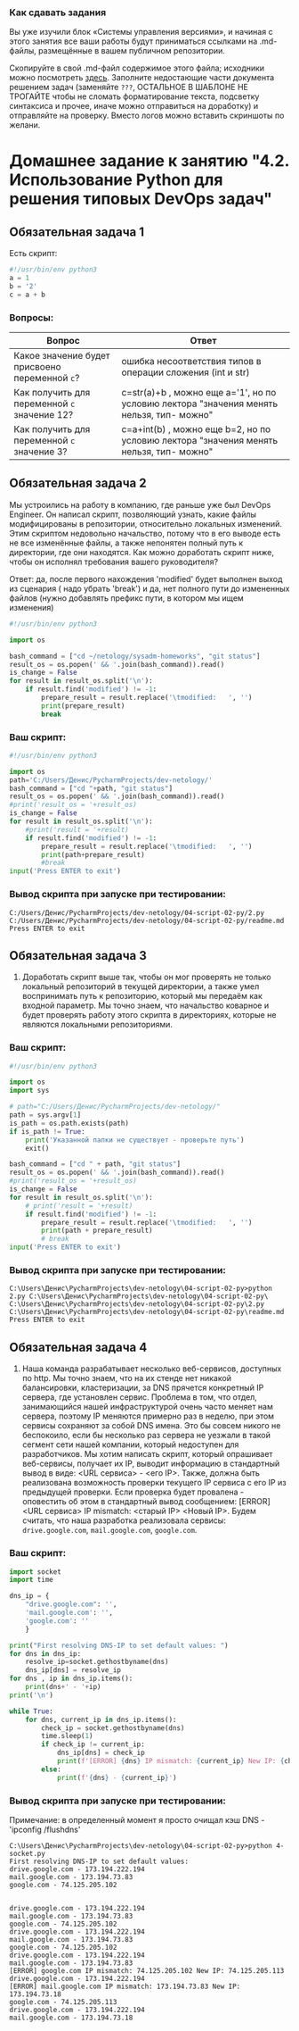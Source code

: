 ### Как сдавать задания

Вы уже изучили блок «Системы управления версиями», и начиная с этого занятия все ваши работы будут приниматься ссылками на .md-файлы, размещённые в вашем публичном репозитории.

Скопируйте в свой .md-файл содержимое этого файла; исходники можно посмотреть [здесь](https://raw.githubusercontent.com/netology-code/sysadm-homeworks/devsys10/04-script-02-py/README.md). Заполните недостающие части документа решением задач (заменяйте `???`, ОСТАЛЬНОЕ В ШАБЛОНЕ НЕ ТРОГАЙТЕ чтобы не сломать форматирование текста, подсветку синтаксиса и прочее, иначе можно отправиться на доработку) и отправляйте на проверку. Вместо логов можно вставить скриншоты по желани.

# Домашнее задание к занятию "4.2. Использование Python для решения типовых DevOps задач"

## Обязательная задача 1

Есть скрипт:
```python
#!/usr/bin/env python3
a = 1
b = '2'
c = a + b
```

### Вопросы:
| Вопрос  | Ответ |
| ------------- | ------------- |
| Какое значение будет присвоено переменной `c`?  | ошибка несоответствия типов в операции сложения (int и str)  |
| Как получить для переменной `c` значение 12?  |  c=str(a)+b , можно еще а='1', но по условию лектора "значения менять нельзя, тип- можно"  |
| Как получить для переменной `c` значение 3?  |   c=a+int(b) , можно еще b=2, но по условию лектора "значения менять нельзя, тип- можно" |

## Обязательная задача 2
Мы устроились на работу в компанию, где раньше уже был DevOps Engineer. Он написал скрипт, позволяющий узнать, какие файлы модифицированы в репозитории, относительно локальных изменений. Этим скриптом недовольно начальство, потому что в его выводе есть не все изменённые файлы, а также непонятен полный путь к директории, где они находятся. Как можно доработать скрипт ниже, чтобы он исполнял требования вашего руководителя?

Ответ: да, после первого нахождения 'modified' будет выполнен выход из сценария ( надо убрать 'break') и да, нет полного пути до измененных файлов (нужно добавлять префикс пути, в котором мы ищем изменения)

```python
#!/usr/bin/env python3

import os

bash_command = ["cd ~/netology/sysadm-homeworks", "git status"]
result_os = os.popen(' && '.join(bash_command)).read()
is_change = False
for result in result_os.split('\n'):
    if result.find('modified') != -1:
        prepare_result = result.replace('\tmodified:   ', '')
        print(prepare_result)
        break
```

### Ваш скрипт:
```python
#!/usr/bin/env python3

import os
path='C:/Users/Денис/PycharmProjects/dev-netology/'
bash_command = ["cd "+path, "git status"]
result_os = os.popen(' && '.join(bash_command)).read()
#print('result_os = '+result_os)
is_change = False
for result in result_os.split('\n'):
    #print('result = '+result)
    if result.find('modified') != -1:
        prepare_result = result.replace('\tmodified:   ', '')
        print(path+prepare_result)
        #break
input('Press ENTER to exit')
```

### Вывод скрипта при запуске при тестировании:
```
C:/Users/Денис/PycharmProjects/dev-netology/04-script-02-py/2.py
C:/Users/Денис/PycharmProjects/dev-netology/04-script-02-py/readme.md
Press ENTER to exit
```

## Обязательная задача 3
1. Доработать скрипт выше так, чтобы он мог проверять не только локальный репозиторий в текущей директории, а также умел воспринимать путь к репозиторию, который мы передаём как входной параметр. Мы точно знаем, что начальство коварное и будет проверять работу этого скрипта в директориях, которые не являются локальными репозиториями.

### Ваш скрипт:
```python
#!/usr/bin/env python3

import os
import sys

# path="C:/Users/Денис/PycharmProjects/dev-netology/"
path = sys.argv[1]
is_path = os.path.exists(path)
if is_path != True:
    print('Указанной папки не существует - проверьте путь')
    exit()

bash_command = ["cd " + path, "git status"]
result_os = os.popen(' && '.join(bash_command)).read()
#print('result_os = '+result_os)
is_change = False
for result in result_os.split('\n'):
    # print('result = '+result)
    if result.find('modified') != -1:
        prepare_result = result.replace('\tmodified:   ', '')
        print(path + prepare_result)
        # break
input('Press ENTER to exit')
```

### Вывод скрипта при запуске при тестировании:
```
C:\Users\Денис\PycharmProjects\dev-netology\04-script-02-py>python 2.py C:\Users\Денис\PycharmProjects\dev-netology\04-script-02-py\
C:\Users\Денис\PycharmProjects\dev-netology\04-script-02-py\2.py
C:\Users\Денис\PycharmProjects\dev-netology\04-script-02-py\readme.md
Press ENTER to exit
```

## Обязательная задача 4
1. Наша команда разрабатывает несколько веб-сервисов, доступных по http. Мы точно знаем, что на их стенде нет никакой балансировки, кластеризации, за DNS прячется конкретный IP сервера, где установлен сервис. Проблема в том, что отдел, занимающийся нашей инфраструктурой очень часто меняет нам сервера, поэтому IP меняются примерно раз в неделю, при этом сервисы сохраняют за собой DNS имена. Это бы совсем никого не беспокоило, если бы несколько раз сервера не уезжали в такой сегмент сети нашей компании, который недоступен для разработчиков. Мы хотим написать скрипт, который опрашивает веб-сервисы, получает их IP, выводит информацию в стандартный вывод в виде: <URL сервиса> - <его IP>. Также, должна быть реализована возможность проверки текущего IP сервиса c его IP из предыдущей проверки. Если проверка будет провалена - оповестить об этом в стандартный вывод сообщением: [ERROR] <URL сервиса> IP mismatch: <старый IP> <Новый IP>. Будем считать, что наша разработка реализовала сервисы: `drive.google.com`, `mail.google.com`, `google.com`.

### Ваш скрипт:
```python
import socket
import time

dns_ip = {
    "drive.google.com": '',
    'mail.google.com': '',
    'google.com': ''
    }

print("First resolving DNS-IP to set default values: ")
for dns in dns_ip:
    resolve_ip=socket.gethostbyname(dns)
    dns_ip[dns] = resolve_ip
for dns , ip in dns_ip.items():
    print(dns+' - '+ip)
print('\n')

while True:
    for dns, current_ip in dns_ip.items():
        check_ip = socket.gethostbyname(dns)
        time.sleep(1)
        if check_ip != current_ip:
            dns_ip[dns] = check_ip
            print(f'[ERROR] {dns} IP mismatch: {current_ip} New IP: {check_ip}')
        else:
            print(f'{dns} - {current_ip}')
```

### Вывод скрипта при запуске при тестировании:

Примечание: в определенный момент я просто очищал кэш DNS - 'ipconfig /flushdns'

```
C:\Users\Денис\PycharmProjects\dev-netology\04-script-02-py>python 4-socket.py
First resolving DNS-IP to set default values:
drive.google.com - 173.194.222.194
mail.google.com - 173.194.73.83
google.com - 74.125.205.102


drive.google.com - 173.194.222.194
mail.google.com - 173.194.73.83
google.com - 74.125.205.102
drive.google.com - 173.194.222.194
mail.google.com - 173.194.73.83
google.com - 74.125.205.102
drive.google.com - 173.194.222.194
mail.google.com - 173.194.73.83
[ERROR] google.com IP mismatch: 74.125.205.102 New IP: 74.125.205.113
drive.google.com - 173.194.222.194
[ERROR] mail.google.com IP mismatch: 173.194.73.83 New IP: 173.194.73.18
google.com - 74.125.205.113
drive.google.com - 173.194.222.194
mail.google.com - 173.194.73.18
```
